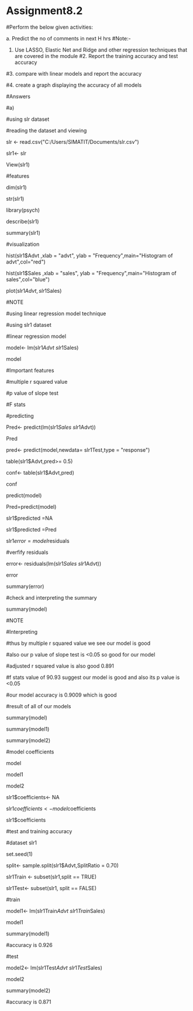 # Assignment8.2

#Perform the below given activities:

a. Predict the no of comments in next H hrs
#Note:-

1. Use LASSO, Elastic Net and Ridge and other regression techniques that are covered in the
module
#2. Report the training accuracy and test accuracy

#3. compare with linear models and report the accuracy

#4. create a graph displaying the accuracy of all models

#Answers

#a)

#using slr dataset

#reading the dataset and viewing

slr <- read.csv("C:/Users/SIMATIT/Documents/slr.csv")

slr1<- slr

View(slr1)

#features

dim(slr1)

str(slr1)

library(psych)

describe(slr1)

summary(slr1)

#visualization

hist(slr1$Advt ,xlab = "advt", ylab = "Frequency",main="Histogram of advt",col="red")

hist(slr1$Sales ,xlab = "sales", ylab = "Frequency",main="Histogram of sales",col="blue")

plot(slr1$Advt,slr1$Sales)

#NOTE

#using linear regression model technique

#using slr1 dataset

#linear regression model

model<- lm(slr1$Advt~slr1$Sales)

model

#Important features

#multiple r squared value

#p value of slope test

#F stats

#predicting

Pred<- predict(lm(slr1$Sales~slr1$Advt))

Pred

pred<- predict(model,newdata= slr1Test,type = "response")

table(slr1$Advt,pred>= 0.5)

conf<- table(slr1$Advt,pred)

conf

predict(model)

Pred=predict(model)

slr1$predicted =NA

slr1$predicted =Pred

slr1$error =model$residuals

#verfify residuals

error<- residuals(lm(slr1$Sales~slr1$Advt))

error

summary(error)

#check and interpreting the summary

summary(model)

#NOTE

#Interpreting

#thus by multiple r squared value we see our model is good

#also our p value of slope test is <0.05 so good for our model

#adjusted r squared value is also good 0.891

#f stats value of 90.93 suggest our model is good and also its p value is <0.05

#our model accuracy is 0.9009 which is good

#result of all of our models

summary(model)

summary(model1)

summary(model2)

#model coefficients

model

model1

model2

slr1$coefficients<- NA

slr1$coefficients<- model$coefficients

slr1$coefficients

#test and training accuracy

#dataset slr1

set.seed(1)

split<- sample.split(slr1$Advt,SplitRatio = 0.70)

slr1Train <- subset(slr1,split == TRUE)

slr1Test<- subset(slr1, split == FALSE)

#train

model1<- lm(slr1Train$Advt~slr1Train$Sales)

model1

summary(model1)

#accuracy is 0.926

#test

model2<- lm(slr1Test$Advt~slr1Test$Sales)

model2

summary(model2)

#accuracy is 0.871
